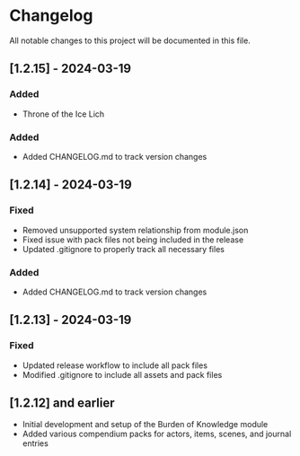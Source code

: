 # Changelog

All notable changes to this project will be documented in this file.

## [1.2.15] - 2024-03-19

### Added
- Throne of the Ice Lich

### Added
- Added CHANGELOG.md to track version changes

## [1.2.14] - 2024-03-19

### Fixed
- Removed unsupported system relationship from module.json
- Fixed issue with pack files not being included in the release
- Updated .gitignore to properly track all necessary files

### Added
- Added CHANGELOG.md to track version changes

## [1.2.13] - 2024-03-19

### Fixed
- Updated release workflow to include all pack files
- Modified .gitignore to include all assets and pack files

## [1.2.12] and earlier
- Initial development and setup of the Burden of Knowledge module
- Added various compendium packs for actors, items, scenes, and journal entries 